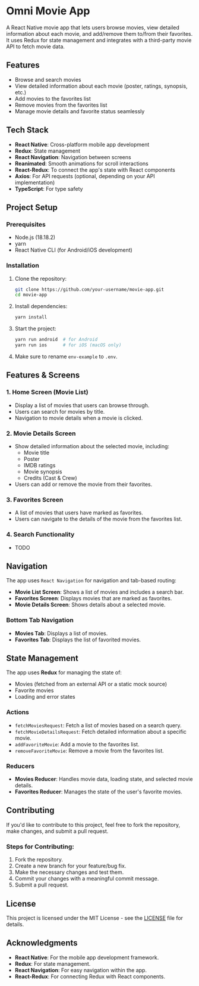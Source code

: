 # Omni Movie App

A React Native movie app that lets users browse movies, view detailed information about each movie, and add/remove them to/from their favorites. It uses Redux for state management and integrates with a third-party movie API to fetch movie data.

## Features

- Browse and search movies
- View detailed information about each movie (poster, ratings, synopsis, etc.)
- Add movies to the favorites list
- Remove movies from the favorites list
- Manage movie details and favorite status seamlessly

## Tech Stack

- **React Native**: Cross-platform mobile app development
- **Redux**: State management
- **React Navigation**: Navigation between screens
- **Reanimated**: Smooth animations for scroll interactions
- **React-Redux**: To connect the app's state with React components
- **Axios**: For API requests (optional, depending on your API implementation)
- **TypeScript**: For type safety

## Project Setup

### Prerequisites

- Node.js (18.18.2)
- yarn
- React Native CLI (for Android/iOS development)

### Installation

1. Clone the repository:

   ```bash
   git clone https://github.com/your-username/movie-app.git
   cd movie-app
   ```

2. Install dependencies:

   ```bash
   yarn install
   ```

3. Start the project:

   ```bash
   yarn run android  # for Android
   yarn run ios      # for iOS (macOS only)
   ```

4. Make sure to rename `env-example` to `.env`.

## Features & Screens

### 1. **Home Screen (Movie List)**
- Display a list of movies that users can browse through.
- Users can search for movies by title.
- Navigation to movie details when a movie is clicked.

### 2. **Movie Details Screen**
- Show detailed information about the selected movie, including:
  - Movie title
  - Poster
  - IMDB ratings
  - Movie synopsis
  - Credits (Cast & Crew)
- Users can add or remove the movie from their favorites.

### 3. **Favorites Screen**
- A list of movies that users have marked as favorites.
- Users can navigate to the details of the movie from the favorites list.

### 4. **Search Functionality**
- TODO

## Navigation

The app uses `React Navigation` for navigation and tab-based routing:

- **Movie List Screen**: Shows a list of movies and includes a search bar.
- **Favorites Screen**: Displays movies that are marked as favorites.
- **Movie Details Screen**: Shows details about a selected movie.

### Bottom Tab Navigation

- **Movies Tab**: Displays a list of movies.
- **Favorites Tab**: Displays the list of favorited movies.

## State Management

The app uses **Redux** for managing the state of:
- Movies (fetched from an external API or a static mock source)
- Favorite movies
- Loading and error states

### Actions

- `fetchMoviesRequest`: Fetch a list of movies based on a search query.
- `fetchMovieDetailsRequest`: Fetch detailed information about a specific movie.
- `addFavoriteMovie`: Add a movie to the favorites list.
- `removeFavoriteMovie`: Remove a movie from the favorites list.

### Reducers

- **Movies Reducer**: Handles movie data, loading state, and selected movie details.
- **Favorites Reducer**: Manages the state of the user's favorite movies.


## Contributing

If you'd like to contribute to this project, feel free to fork the repository, make changes, and submit a pull request.

### Steps for Contributing:

1. Fork the repository.
2. Create a new branch for your feature/bug fix.
3. Make the necessary changes and test them.
4. Commit your changes with a meaningful commit message.
5. Submit a pull request.

## License

This project is licensed under the MIT License - see the [LICENSE](LICENSE) file for details.

## Acknowledgments

- **React Native**: For the mobile app development framework.
- **Redux**: For state management.
- **React Navigation**: For easy navigation within the app.
- **React-Redux**: For connecting Redux with React components.